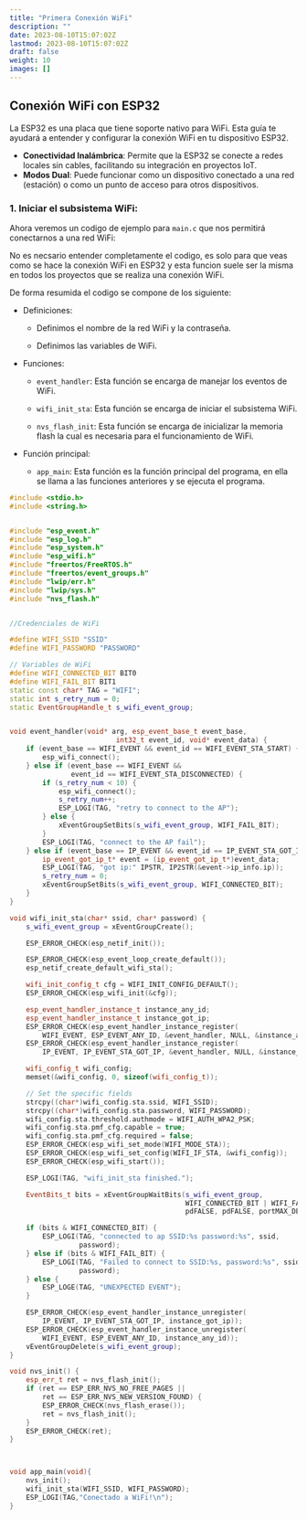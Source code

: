 ```yaml
---
title: "Primera Conexión WiFi"
description: ""
date: 2023-08-10T15:07:02Z
lastmod: 2023-08-10T15:07:02Z
draft: false
weight: 10
images: []
---
```



## Conexión WiFi con ESP32

La ESP32 es una placa que tiene soporte nativo para WiFi. Esta guía te ayudará a entender y configurar la conexión WiFi en tu dispositivo ESP32.

- **Conectividad Inalámbrica**: Permite que la ESP32 se conecte a redes locales sin cables, facilitando su integración en proyectos IoT.
- **Modos Dual**: Puede funcionar como un dispositivo conectado a una red (estación) o como un punto de acceso para otros dispositivos.

### 1. Iniciar el subsistema WiFi:

Ahora veremos un codigo de ejemplo para `main.c` que nos permitirá conectarnos a una red WiFi:

No es necsario entender completamente el codigo, es solo para que veas como se hace la conexión WiFi en ESP32 y esta funcion suele ser la misma en todos los proyectos
que se realiza una conexión WiFi.

De forma resumida el codigo se compone de los siguiente:

- Definiciones:

  - Definimos el nombre de la red WiFi y la contraseña.

  - Definimos las variables de WiFi.

- Funciones:
  
  - `event_handler`: Esta función se encarga de manejar los eventos de WiFi.

  - `wifi_init_sta`: Esta función se encarga de iniciar el subsistema WiFi.

  - `nvs_flash_init`: Esta función se encarga de inicializar la memoria flash la cual es necesaria para el funcionamiento de WiFi.

- Función principal:

  - `app_main`: Esta función es la función principal del programa, en ella se llama a las funciones anteriores y se ejecuta el programa.

```c++
#include <stdio.h>
#include <string.h>


#include "esp_event.h"
#include "esp_log.h"
#include "esp_system.h"
#include "esp_wifi.h"
#include "freertos/FreeRTOS.h"
#include "freertos/event_groups.h"
#include "lwip/err.h"
#include "lwip/sys.h"
#include "nvs_flash.h"


//Credenciales de WiFi

#define WIFI_SSID "SSID"
#define WIFI_PASSWORD "PASSWORD"

// Variables de WiFi
#define WIFI_CONNECTED_BIT BIT0
#define WIFI_FAIL_BIT BIT1
static const char* TAG = "WIFI";
static int s_retry_num = 0;
static EventGroupHandle_t s_wifi_event_group;


void event_handler(void* arg, esp_event_base_t event_base,
                          int32_t event_id, void* event_data) {
    if (event_base == WIFI_EVENT && event_id == WIFI_EVENT_STA_START) {
        esp_wifi_connect();
    } else if (event_base == WIFI_EVENT &&
               event_id == WIFI_EVENT_STA_DISCONNECTED) {
        if (s_retry_num < 10) {
            esp_wifi_connect();
            s_retry_num++;
            ESP_LOGI(TAG, "retry to connect to the AP");
        } else {
            xEventGroupSetBits(s_wifi_event_group, WIFI_FAIL_BIT);
        }
        ESP_LOGI(TAG, "connect to the AP fail");
    } else if (event_base == IP_EVENT && event_id == IP_EVENT_STA_GOT_IP) {
        ip_event_got_ip_t* event = (ip_event_got_ip_t*)event_data;
        ESP_LOGI(TAG, "got ip:" IPSTR, IP2STR(&event->ip_info.ip));
        s_retry_num = 0;
        xEventGroupSetBits(s_wifi_event_group, WIFI_CONNECTED_BIT);
    }
}

void wifi_init_sta(char* ssid, char* password) {
    s_wifi_event_group = xEventGroupCreate();

    ESP_ERROR_CHECK(esp_netif_init());

    ESP_ERROR_CHECK(esp_event_loop_create_default());
    esp_netif_create_default_wifi_sta();

    wifi_init_config_t cfg = WIFI_INIT_CONFIG_DEFAULT();
    ESP_ERROR_CHECK(esp_wifi_init(&cfg));

    esp_event_handler_instance_t instance_any_id;
    esp_event_handler_instance_t instance_got_ip;
    ESP_ERROR_CHECK(esp_event_handler_instance_register(
        WIFI_EVENT, ESP_EVENT_ANY_ID, &event_handler, NULL, &instance_any_id));
    ESP_ERROR_CHECK(esp_event_handler_instance_register(
        IP_EVENT, IP_EVENT_STA_GOT_IP, &event_handler, NULL, &instance_got_ip));

    wifi_config_t wifi_config;
    memset(&wifi_config, 0, sizeof(wifi_config_t));

    // Set the specific fields
    strcpy((char*)wifi_config.sta.ssid, WIFI_SSID);
    strcpy((char*)wifi_config.sta.password, WIFI_PASSWORD);
    wifi_config.sta.threshold.authmode = WIFI_AUTH_WPA2_PSK;
    wifi_config.sta.pmf_cfg.capable = true;
    wifi_config.sta.pmf_cfg.required = false;
    ESP_ERROR_CHECK(esp_wifi_set_mode(WIFI_MODE_STA));
    ESP_ERROR_CHECK(esp_wifi_set_config(WIFI_IF_STA, &wifi_config));
    ESP_ERROR_CHECK(esp_wifi_start());

    ESP_LOGI(TAG, "wifi_init_sta finished.");

    EventBits_t bits = xEventGroupWaitBits(s_wifi_event_group,
                                           WIFI_CONNECTED_BIT | WIFI_FAIL_BIT,
                                           pdFALSE, pdFALSE, portMAX_DELAY);

    if (bits & WIFI_CONNECTED_BIT) {
        ESP_LOGI(TAG, "connected to ap SSID:%s password:%s", ssid,
                 password);
    } else if (bits & WIFI_FAIL_BIT) {
        ESP_LOGI(TAG, "Failed to connect to SSID:%s, password:%s", ssid,
                 password);
    } else {
        ESP_LOGE(TAG, "UNEXPECTED EVENT");
    }

    ESP_ERROR_CHECK(esp_event_handler_instance_unregister(
        IP_EVENT, IP_EVENT_STA_GOT_IP, instance_got_ip));
    ESP_ERROR_CHECK(esp_event_handler_instance_unregister(
        WIFI_EVENT, ESP_EVENT_ANY_ID, instance_any_id));
    vEventGroupDelete(s_wifi_event_group);
}

void nvs_init() {
    esp_err_t ret = nvs_flash_init();
    if (ret == ESP_ERR_NVS_NO_FREE_PAGES ||
        ret == ESP_ERR_NVS_NEW_VERSION_FOUND) {
        ESP_ERROR_CHECK(nvs_flash_erase());
        ret = nvs_flash_init();
    }
    ESP_ERROR_CHECK(ret);
}



void app_main(void){
    nvs_init();
    wifi_init_sta(WIFI_SSID, WIFI_PASSWORD);
    ESP_LOGI(TAG,"Conectado a WiFi!\n");
}

```
